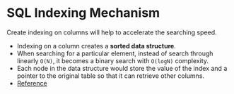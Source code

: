# SQL Indexing Mechanism

Create indexing on columns will help to accelerate the searching speed.

- Indexing on a column creates a **sorted data structure**.
- When searching for a particular element, instead of search through linearly `O(N)`, it becomes a binary search
with `O(logN)` complexity.
- Each node in the data structure would store the value of the index and a pointer to the original table so that
it can retrieve other columns.
- [Reference](https://chartio.com/learn/databases/how-does-indexing-work/)